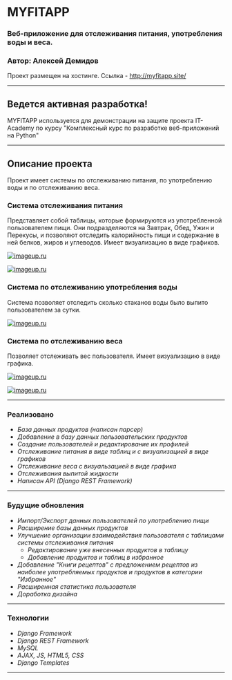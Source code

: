 # **MYFITAPP**
### Веб-приложение для отслеживания питания, употребления воды и веса.
### Автор: Алексей Демидов

Проект размещен на хостинге.
Ссылка - <http://myfitapp.site/>

---

## **Ведется активная разработка!**
MYFITAPP используется для демонстрации на защите проекта IT-Academy по курсу "Комплексный курс по разработке
веб-приложений на Python"

---

## Описание проекта
Проект имеет системы по отслеживанию питания, по употреблению воды и по отслеживанию веса.

### **Система отслеживания питания**

Представляет собой таблицы, которые формируются из употребленной пользователем пищи. 
Они подразделяются на Завтрак, Обед, Ужин и Перекусы, и позволяют отследить калорийность 
пищи и содержание в ней белков, жиров и углеводов. Имеет визуализацию в виде графиков.

[![imageup.ru](https://imageup.ru/img94/4510667/image_2023-09-05_12-14-05.png)](https://imageup.ru/img94/4510667/image_2023-09-05_12-14-05.png.html)

[![imageup.ru](https://imageup.ru/img104/4510678/image_2023-09-05_12-18-55.png)](https://imageup.ru/img104/4510678/image_2023-09-05_12-18-55.png.html)
### **Система по отслеживанию употребления воды**

Система позволяет отследить сколько стаканов воды было выпито пользователем за сутки.

[![imageup.ru](https://imageup.ru/img85/4510683/image_2023-09-05_12-19-52.png)](https://imageup.ru/img85/4510683/image_2023-09-05_12-19-52.png.html)
### **Система по отслеживанию веса**

Позволяет отслеживать вес пользователя. Имеет визуализацию в виде графика.

[![imageup.ru](https://imageup.ru/img6/4510685/image_2023-09-05_12-20-20.png)](https://imageup.ru/img6/4510685/image_2023-09-05_12-20-20.png.html)

[![imageup.ru](https://imageup.ru/img110/4510686/image_2023-09-05_12-20-46.png)](https://imageup.ru/img110/4510686/image_2023-09-05_12-20-46.png.html)

---

### Реализовано

- _База данных продуктов (написан парсер)_
- _Добавление в базу данных пользовательских продуктов_
- _Создание пользователей и редактирование их профилей_
- _Отслеживание питания в виде таблиц и с визуализацией в виде графиков_
- _Отслеживание веса с визуальзацией в виде графика_
- _Отслеживания выпитой жидкости_
- _Написан API (Django REST Framework)_

---

### Будущие обновления

- _Импорт/Экспорт данных пользователей по употреблению пищи_
- _Расширение базы данных продуктов_
- _Улучшение организации взаимодействия пользователя с таблицами системы отслеживания питания_
  - _Редактирование уже внесенных продуктов в таблицу_
  - _Добавление продуктов и таблиц в избранное_
- _Добавление "Книги рецептов" с предложением рецептов из наиболее употребляемых продуктов и
продуктов в категории "Избранное"_
- _Расширенная статистика пользователя_
- _Доработка дизайна_

---

### Технологии

- _Django Framework_
- _Django REST Framework_
- _MySQL_
- _AJAX, JS, HTML5, CSS_
- _Django Templates_

---
